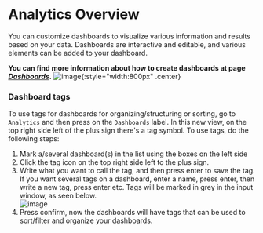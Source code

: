 # Analytics Overview

You can customize dashboards to visualize various information and results based on your data. Dashboards are interactive and editable, and various elements can be added to your dashboard.

<b>You can find more information about how to create dashboards at page <i><u>[Dashboards](../Dashboards)</u></i>.</b>
![image](https://user-images.githubusercontent.com/103515314/235671932-a513f05d-12be-4daa-b449-8527bc72f5d0.png){:style="width:800px" .center}

### Dashboard tags
To use tags for dashboards for organizing/structuring or sorting, go to `Analytics` and then press on the `Dashboards` label. In this new view, on the top right side left of the plus sign there's a tag symbol. To use tags, do the following steps: 
<br>
1. Mark a/several dashboard(s) in the list using the boxes on the left side
2. Click the tag icon on the top right side left to the plus sign. 
3. Write what you want to call the tag, and then press enter to save the tag. If you want several tags on a dashboard, enter a name, press enter, then write a new tag, press enter etc. Tags will be marked in grey in the input window, as seen below.
<br>![image](https://user-images.githubusercontent.com/103515314/235658551-5856e2e7-1ed7-488a-bae7-64626b5e13a7.png)
4. Press confirm, now the dashboards will have tags that can be used to sort/filter and organize your dashboards.
